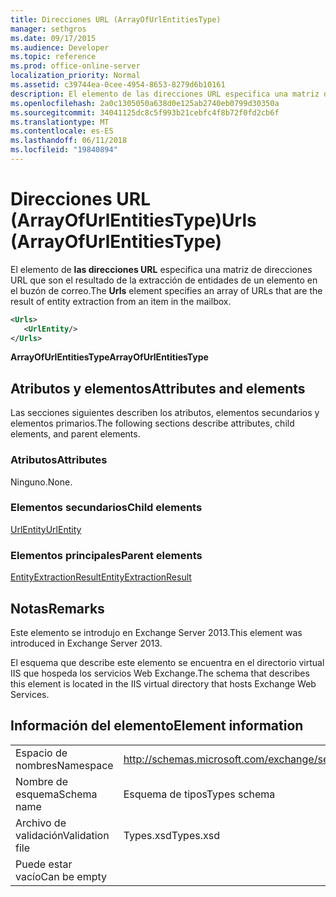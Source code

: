 ```yaml
---
title: Direcciones URL (ArrayOfUrlEntitiesType)
manager: sethgros
ms.date: 09/17/2015
ms.audience: Developer
ms.topic: reference
ms.prod: office-online-server
localization_priority: Normal
ms.assetid: c39744ea-0cee-4954-8653-8279d6b10161
description: El elemento de las direcciones URL especifica una matriz de direcciones URL que son el resultado de la extracción de entidades de un elemento en el buzón de correo.
ms.openlocfilehash: 2a0c1305050a638d0e125ab2740eb0799d30350a
ms.sourcegitcommit: 34041125dc8c5f993b21cebfc4f8b72f0fd2cb6f
ms.translationtype: MT
ms.contentlocale: es-ES
ms.lasthandoff: 06/11/2018
ms.locfileid: "19840894"
---
```

# <a name="urls-arrayofurlentitiestype"></a><span data-ttu-id="02ac4-103">Direcciones URL (ArrayOfUrlEntitiesType)</span><span class="sxs-lookup"><span data-stu-id="02ac4-103">Urls (ArrayOfUrlEntitiesType)</span></span>

<span data-ttu-id="02ac4-104">El elemento de **las direcciones URL** especifica una matriz de direcciones URL que son el resultado de la extracción de entidades de un elemento en el buzón de correo.</span><span class="sxs-lookup"><span data-stu-id="02ac4-104">The **Urls** element specifies an array of URLs that are the result of entity extraction from an item in the mailbox.</span></span> 
  
```XML
<Urls>
   <UrlEntity/>
</Urls>
```

 <span data-ttu-id="02ac4-105">**ArrayOfUrlEntitiesType**</span><span class="sxs-lookup"><span data-stu-id="02ac4-105">**ArrayOfUrlEntitiesType**</span></span>
## <a name="attributes-and-elements"></a><span data-ttu-id="02ac4-106">Atributos y elementos</span><span class="sxs-lookup"><span data-stu-id="02ac4-106">Attributes and elements</span></span>

<span data-ttu-id="02ac4-107">Las secciones siguientes describen los atributos, elementos secundarios y elementos primarios.</span><span class="sxs-lookup"><span data-stu-id="02ac4-107">The following sections describe attributes, child elements, and parent elements.</span></span>
  
### <a name="attributes"></a><span data-ttu-id="02ac4-108">Atributos</span><span class="sxs-lookup"><span data-stu-id="02ac4-108">Attributes</span></span>

<span data-ttu-id="02ac4-109">Ninguno.</span><span class="sxs-lookup"><span data-stu-id="02ac4-109">None.</span></span>
  
### <a name="child-elements"></a><span data-ttu-id="02ac4-110">Elementos secundarios</span><span class="sxs-lookup"><span data-stu-id="02ac4-110">Child elements</span></span>

[<span data-ttu-id="02ac4-111">UrlEntity</span><span class="sxs-lookup"><span data-stu-id="02ac4-111">UrlEntity</span></span>](urlentity.md)
  
### <a name="parent-elements"></a><span data-ttu-id="02ac4-112">Elementos principales</span><span class="sxs-lookup"><span data-stu-id="02ac4-112">Parent elements</span></span>

[<span data-ttu-id="02ac4-113">EntityExtractionResult</span><span class="sxs-lookup"><span data-stu-id="02ac4-113">EntityExtractionResult</span></span>](entityextractionresult.md)
  
## <a name="remarks"></a><span data-ttu-id="02ac4-114">Notas</span><span class="sxs-lookup"><span data-stu-id="02ac4-114">Remarks</span></span>

<span data-ttu-id="02ac4-115">Este elemento se introdujo en Exchange Server 2013.</span><span class="sxs-lookup"><span data-stu-id="02ac4-115">This element was introduced in Exchange Server 2013.</span></span>
  
<span data-ttu-id="02ac4-116">El esquema que describe este elemento se encuentra en el directorio virtual IIS que hospeda los servicios Web Exchange.</span><span class="sxs-lookup"><span data-stu-id="02ac4-116">The schema that describes this element is located in the IIS virtual directory that hosts Exchange Web Services.</span></span>
  
## <a name="element-information"></a><span data-ttu-id="02ac4-117">Información del elemento</span><span class="sxs-lookup"><span data-stu-id="02ac4-117">Element information</span></span>

|||
|:-----|:-----|
|<span data-ttu-id="02ac4-118">Espacio de nombres</span><span class="sxs-lookup"><span data-stu-id="02ac4-118">Namespace</span></span>  <br/> |http://schemas.microsoft.com/exchange/services/2006/types  <br/> |
|<span data-ttu-id="02ac4-119">Nombre de esquema</span><span class="sxs-lookup"><span data-stu-id="02ac4-119">Schema name</span></span>  <br/> |<span data-ttu-id="02ac4-120">Esquema de tipos</span><span class="sxs-lookup"><span data-stu-id="02ac4-120">Types schema</span></span>  <br/> |
|<span data-ttu-id="02ac4-121">Archivo de validación</span><span class="sxs-lookup"><span data-stu-id="02ac4-121">Validation file</span></span>  <br/> |<span data-ttu-id="02ac4-122">Types.xsd</span><span class="sxs-lookup"><span data-stu-id="02ac4-122">Types.xsd</span></span>  <br/> |
|<span data-ttu-id="02ac4-123">Puede estar vacío</span><span class="sxs-lookup"><span data-stu-id="02ac4-123">Can be empty</span></span>  <br/> ||
   

